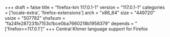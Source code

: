 +++
draft = false
title = "firefox-km 117.0.1-1"
version = "117.0.1-1"
categories = ['locale-extra', 'firefox-extensions']
arch = "x86_64"
size = "449720"
usize = "507782"
sha1sum = "fa24fe287231b7153cfbce0ba7660218b1958379"
depends = "['firefox>=117.0.1']"
+++
Central Khmer language support for Firefox